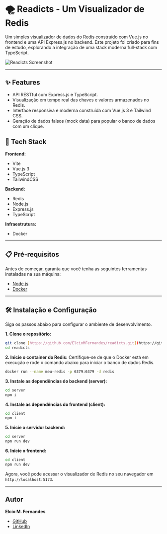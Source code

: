 # 🌪️ Readicts - Um Visualizador de Redis

Um simples visualizador de dados do Redis construído com Vue.js no frontend e uma API Express.js no backend. Este projeto foi criado para fins de estudo, explorando a integração de uma stack moderna full-stack com TypeScript.

![Readicts Screenshot](https://imgur.com/a/IyVV5zI)

---

## ✨ Features

- API RESTful com Express.js e TypeScript.
- Visualização em tempo real das chaves e valores armazenados no Redis.
- Interface responsiva e moderna construída com Vue.js 3 e Tailwind CSS.
- Geração de dados falsos (mock data) para popular o banco de dados com um clique.

## 🚀 Tech Stack

**Frontend:**

- Vite
- Vue.js 3
- TypeScript
- TailwindCSS

**Backend:**

- Redis
- Node.js
- Express.js
- TypeScript

**Infraestrutura:**

- Docker

---

## 📋 Pré-requisitos

Antes de começar, garanta que você tenha as seguintes ferramentas instaladas na sua máquina:

- [Node.js](https://nodejs.org/)
- [Docker](https://www.docker.com/products/docker-desktop/)

---

## 🛠️ Instalação e Configuração

Siga os passos abaixo para configurar o ambiente de desenvolvimento.

**1. Clone o repositório:**

```bash
git clone [https://github.com/ElcioMFernandes/readicts.git](https://github.com/ElcioMFernandes/readicts.git)
cd readicts
```

**2. Inicie o container do Redis:**
Certifique-se de que o Docker está em execução e rode o comando abaixo para iniciar o banco de dados Redis.

```bash
docker run --name meu-redis -p 6379:6379 -d redis
```

**3. Instale as dependências do backend (server):**

```bash
cd server
npm i
```

**4. Instale as dependências do frontend (client):**

```bash
cd client
npm i
```

**5. Inicie o servidor backend:**

```bash
cd server
npm run dev
```

**6. Inicie o frontend:**

```bash
cd client
npm run dev
```

Agora, você pode acessar o visualizador de Redis no seu navegador em `http://localhost:5173`.

---

## Autor

**Elcio M. Fernandes**

- [GitHub](https://github.com/ElcioMFernandes)
- [LinkedIn](https://www.linkedin.com/in/elcio-mateus-fernandes/)
